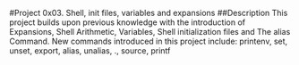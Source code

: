 #Project 0x03. Shell, init files, variables and expansions ##Description This project builds upon previous knowledge with the introduction of Expansions, Shell Arithmetic, Variables, Shell initialization files and The alias Command.
New commands introduced in this project include: printenv, set, unset, export, alias, unalias, ., source, printf
